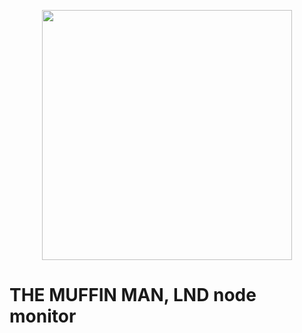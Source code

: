 <p align="center"><img src="https://i.imgur.com/cs8LXEu.png" width="400px"></p>

# THE MUFFIN MAN, LND node monitor

